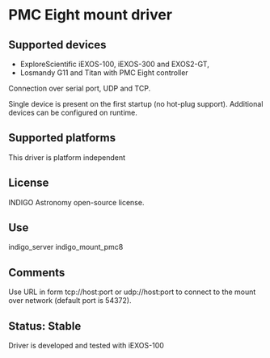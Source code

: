 # PMC Eight mount driver

## Supported devices

* ExploreScientific iEXOS-100, iEXOS-300 and EXOS2-GT, 
* Losmandy G11 and Titan with PMC Eight controller

Connection over serial port, UDP and TCP.

Single device is present on the first startup (no hot-plug support). Additional devices can be configured on runtime.

## Supported platforms

This driver is platform independent

## License

INDIGO Astronomy open-source license.

## Use

indigo_server indigo_mount_pmc8

## Comments

Use URL in form tcp://host:port or udp://host:port to connect to the mount over network (default port is 54372).

## Status: Stable

Driver is developed and tested with iEXOS-100
